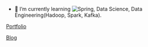 - 🌱 I’m currently learning ![Spring](https://img.shields.io/badge/-Spring-eee?style=flat-square&logo=spring&logoColor=6DB33F), Data Science, Data Engineering(Hadoop, Spark, Kafka).


[Portfolio](https://www.notion.so/Choeunhak-92451136de1042169915d356773d8f9c)

[Blog](https://durumiss.tistory.com/)
